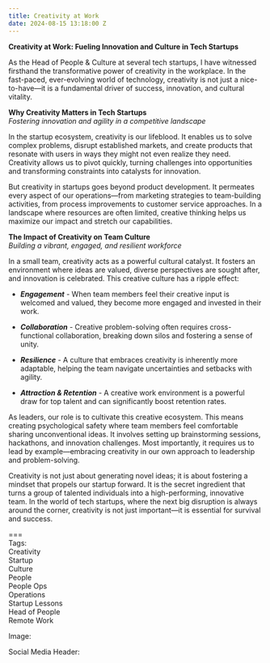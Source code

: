 ```yaml
---
title: Creativity at Work
date: 2024-08-15 13:18:00 Z
---
```


**Creativity at Work: Fueling Innovation and Culture in Tech Startups**

As the Head of People & Culture at several tech startups, I have witnessed firsthand the transformative power of creativity in the workplace. In the fast-paced, ever-evolving world of technology, creativity is not just a nice-to-have—it is a fundamental driver of success, innovation, and cultural vitality.

**Why Creativity Matters in Tech Startups**  
*Fostering innovation and agility in a competitive landscape*

In the startup ecosystem, creativity is our lifeblood. It enables us to solve complex problems, disrupt established markets, and create products that resonate with users in ways they might not even realize they need. Creativity allows us to pivot quickly, turning challenges into opportunities and transforming constraints into catalysts for innovation.

But creativity in startups goes beyond product development. It permeates every aspect of our operations—from marketing strategies to team-building activities, from process improvements to customer service approaches. In a landscape where resources are often limited, creative thinking helps us maximize our impact and stretch our capabilities.

**The Impact of Creativity on Team Culture**  
*Building a vibrant, engaged, and resilient workforce*

In a small team, creativity acts as a powerful cultural catalyst. It fosters an environment where ideas are valued, diverse perspectives are sought after, and innovation is celebrated. This creative culture has a ripple effect:

* ***Engagement*** \- When team members feel their creative input is welcomed and valued, they become more engaged and invested in their work.  
    
* ***Collaboration*** \- Creative problem-solving often requires cross-functional collaboration, breaking down silos and fostering a sense of unity.  
    
* ***Resilience*** \- A culture that embraces creativity is inherently more adaptable, helping the team navigate uncertainties and setbacks with agility.  
    
* ***Attraction & Retention*** \- A creative work environment is a powerful draw for top talent and can significantly boost retention rates.

As leaders, our role is to cultivate this creative ecosystem. This means creating psychological safety where team members feel comfortable sharing unconventional ideas. It involves setting up brainstorming sessions, hackathons, and innovation challenges. Most importantly, it requires us to lead by example—embracing creativity in our own approach to leadership and problem-solving.

Creativity is not just about generating novel ideas; it is about fostering a mindset that propels our startup forward. It is the secret ingredient that turns a group of talented individuals into a high-performing, innovative team. In the world of tech startups, where the next big disruption is always around the corner, creativity is not just important—it is essential for survival and success.

\===  
Tags:  
Creativity  
Startup  
Culture  
People  
People Ops  
Operations  
Startup Lessons  
Head of People  
Remote Work

Image:

Social Media Header:

